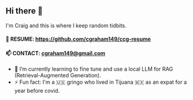 ## Hi there 👋

I'm Craig and this is where I keep random tidbits.

#### 📄 RESUME: https://github.com/cgraham149/ccg-resume
#### 📫 CONTACT: cgraham149@gmail.com

- 🤔 I’m currently learning to fine tune and use a local LLM for RAG (Retrieval-Augmented Generation).
- ⚡ Fun fact: I'm a 🇺🇸 gringo who lived in Tijuana 🇲🇽 as an expat for a year before covid.

